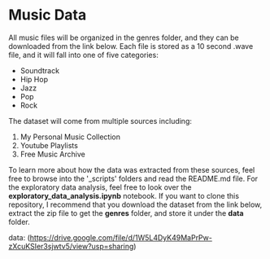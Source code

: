 # Music Data

All music files will be organized in the genres folder, and they can be downloaded from the link below. Each file is stored as a 10 second .wave file, and it will fall into one of five categories:

* Soundtrack
* Hip Hop
* Jazz
* Pop
* Rock

The dataset will come from multiple sources including:

1. My Personal Music Collection
2. Youtube Playlists
3. Free Music Archive

To learn more about how the data was extracted from these sources, feel free to browse into the '_scripts' folders and read the README.md file. For the exploratory data analysis, feel free to look over the **exploratory_data_analysis.ipynb** notebook. If you want to clone this repository, I recommend that you download the dataset from the link below, extract the zip file to get the **genres** folder, and store it under the **data** folder.

data: (https://drive.google.com/file/d/1W5L4DyK49MaPrPw-zXcuKSIer3sjwtv5/view?usp=sharing)
